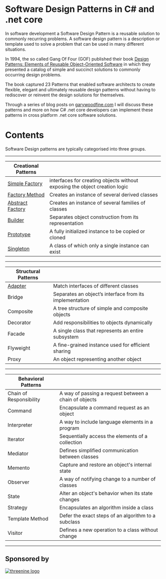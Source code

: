 # Software Design Patterns in C# and .net core


In software development a Software Design Pattern is a reusable solution to commonly recurring problems. A software design pattern is a description or template used to solve a problem that can be used in many different situations.

 In 1994, the so called Gang Of Four (GOF) published their book [Design Patterns: Elements of Reusable Object-Oriented Software](https://amzn.to/2Nx1Iq6) in which they presented a catalog of simple and succinct solutions to commonly occurring design problems. 

 The book captured 23 Patterns that enabled software architects to create flexible, elegant and ultimately reusable design patterns without having to rediscover or reinvent the design solutions for themselves.

 Through a series of blog posts on [garywoodfine.com](https://garywoodfine.com) I will discuss these patterns and more on how C# .net core developers can implement these patterns in cross platform .net core software solutions.


# Contents

Software Design patterns are typically categorised into three groups.

--------------------------------------------------------------------------------

|Creational Patterns  |  |
| ----------| ---------------------------------- |
| [Simple Factory](https://garywoodfine.com/simple-factory-pattern/) |interfaces for creating objects without exposing the object creation logic  |
| [Factory Method](https://garywoodfine.com/factory-method-design-pattern/) |	Creates an instance of several derived classes  |
| [Abstract Factory](https://garywoodfine.com/abstract-factory-design-pattern/) |Creates an instance of several families of classes  | 
| [Builder](https://garywoodfine.com/the-builder-pattern-net-core/) |Separates object construction from its representation  | 
| [Prototype](https://garywoodfine.com/the-prototype-design-pattern-c-net-core/) |A fully initialized instance to be copied or cloned  | 
| [Singleton](https://garywoodfine.com/singleton-design-pattern-c-net-core/) |	A class of which only a single instance can exist  | 
---------------------------------------------------------------------------------


|Structural Patterns  |  |
| ----------| ---------------------------------- |
| [Adapter](https://garywoodfine.com/the-adapter-pattern) | Match interfaces of different classes | 
| Bridge | Separates an object’s interface from its implementation | 
| Composite | A tree structure of simple and composite objects | 
| Decorator | Add responsibilities to objects dynamically | 
| Facade | A single class that represents an entire subsystem | 
| Flyweight | A fine-grained instance used for efficient sharing | 
| Proxy | An object representing another object | 

------------------------------------------------------------------------------------
 	
 	
|Behavioral Patterns |  |
| ----------| ---------------------------------- |
|Chain of Responsibility|	A way of passing a request between a chain of objects|
|Command|	Encapsulate a command request as an object|
|Interpreter|	A way to include language elements in a program|
|Iterator|	Sequentially access the elements of a collection|
|Mediator|	Defines simplified communication between classes|
|Memento|	Capture and restore an object's internal state|
|Observer|	A way of notifying change to a number of classes|
|State|	Alter an object's behavior when its state changes|
|Strategy|	Encapsulates an algorithm inside a class|
|Template Method|	Defer the exact steps of an algorithm to a subclass|
|Visitor|	Defines a new operation to a class without change|

-----------------------------------------------------------------------------------
## Sponsored by 
[![threenine logo](http://static.threenine.co.uk/img/github_footer.png)](https://threenine.co.uk/)
